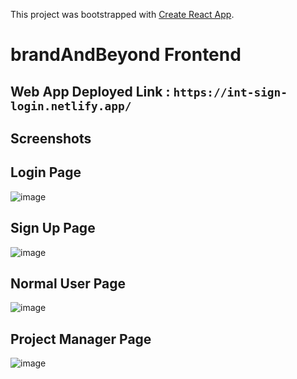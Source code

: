 This project was bootstrapped with [Create React App](https://github.com/facebook/create-react-app).
# brandAndBeyond Frontend

## Web App Deployed Link : `https://int-sign-login.netlify.app/`

## Screenshots

## Login Page
![image](https://user-images.githubusercontent.com/53389729/189329038-1cede2d0-1c70-48cd-8f20-43f96106cc76.png)

## Sign Up Page
![image](https://user-images.githubusercontent.com/53389729/189329383-ebbe8267-da8f-4d08-b333-53406f1da522.png)

## Normal User Page
![image](https://user-images.githubusercontent.com/53389729/189329687-3f2e101c-1f8c-42aa-9c83-ad04f188d6d5.png)


## Project Manager Page
![image](https://user-images.githubusercontent.com/53389729/189329516-5798f90f-f81c-4c81-bc75-4e93b4c785b4.png)
